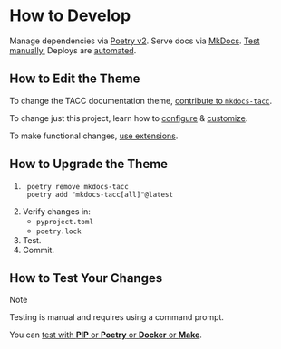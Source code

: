 # How to Develop

Manage dependencies via [Poetry v2](https://python-poetry.org/). Serve docs via [MkDocs](https://www.mkdocs.org/). [Test manually.](#testing) Deploys are [automated](./PUBLISHING.md).

## How to Edit the Theme

To change the TACC documentation theme, [contribute to `mkdocs-tacc`](https://github.com/TACC/mkdocs-tacc/blob/main/CONTRIBUTING.md).

To change just this project, learn how to [configure](https://tacc.github.io/mkdocs-tacc/configure) & [customize](https://tacc.github.io/mkdocs-tacc/customize).

To make functional changes, [use extensions](https://tacc.github.io/mkdocs-tacc/extensions/).

## How to Upgrade the Theme

1. ```shell
    poetry remove mkdocs-tacc
    poetry add "mkdocs-tacc[all]"@latest
    ```
2. Verify changes in:
    - `pyproject.toml`
    - `poetry.lock`
3. Test.
4. Commit.

## How to Test Your Changes

> [!NOTE]
> Testing is manual and requires using a command prompt.

You can [test with **PIP** or **Poetry** or **Docker** or **Make**](https://tacc.github.io/mkdocs-tacc/test/#test-locally).
